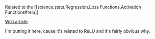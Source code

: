 


Related to the [[science.stats.Regression.Loss Functions.Activation Functions#relu]].

[Wiki article](https://en.wikipedia.org/wiki/Tobit_model).

I'm putting it here, cause it's related to ReLU and it's fairly obvious why.


